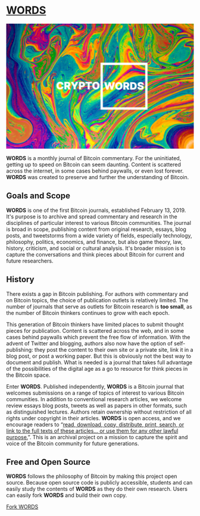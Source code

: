 # [WORDS](https://bitcoinwords.github.io/)

![](/assets/images/splash-about.png)

**WORDS** is a monthly journal of Bitcoin commentary. For the uninitiated, getting up to speed on Bitcoin can seem daunting. Content is scattered across the internet, in some cases behind paywalls, or even lost forever. **WORDS** was created to preserve and further the understanding of Bitcoin.

## Goals and Scope
**WORDS** is one of the first Bitcoin journals, established February 13, 2019. It's purpose is to archive and spread commentary and research in the disciplines of particular interest to various Bitcoin communities. The journal is broad in scope, publishing content from original research, essays, blog posts, and tweetstorms from a wide variety of fields, especially technology, philosophy, politics, economics, and finance, but also game theory, law, history, criticism, and social or cultural analysis. It's broader mission is to capture the conversations and think pieces about Bitcoin for current and future researchers.

## History
There exists a gap in Bitcoin publishing. For authors with commentary and on Bitcoin topics, the choice of publication outlets is relatively limited. The number of journals that serve as outlets for Bitcoin research is **too small**, as the number of Bitcoin thinkers continues to grow with each epoch.

This generation of Bitcoin thinkers have limited places to submit thought pieces for publication. Content is scattered across the web, and in some cases behind paywalls which prevent the free flow of information. With the advent of Twitter and blogging, authors also now have the option of self-publishing: they post the content to their own site or a private site, link it in a blog post, or post a working paper. But this is obviously not the best way to document and publish. What is needed is a journal that takes full advantage of the possibilities of the digital age as a go to resource for think pieces in the Bitcoin space. 

Enter **WORDS**. Published independently, **WORDS** is a Bitcoin journal that welcomes submissions on a range of topics of interest to various Bitcoin communities.  In addition to conventional research articles, we welcome review essays blog posts, tweets as well as papers in other formats, such as distinguished lectures. Authors retain ownership without restriction of all rights under copyright in their articles. **WORDS** is open access, and we encourage readers to “[read, download, copy, distribute, print, search, or link to the full texts of these articles… or use them for any other lawful purpose.](https://doaj.org/faq#definition)”. This is an archival project on a mission to capture the spirit and voice of the Bitcoin community for future generations.

## Free and Open Source
**WORDS** follows the philosophy of Bitcoin by making this project open source. Because open source code is publicly accessible, students and can easily study the contents of **WORDS** as they do their own research. Users can easily fork **WORDS** and build their own copy.

[<i class="fas fa-code-branch"></i> Fork WORDS](https://github.com/bitcoinwords/bitcoinwords.github.io)
